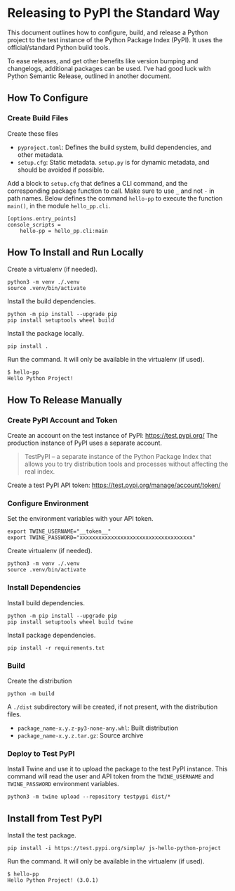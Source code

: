 # Releasing to PyPI the Standard Way

This document outlines how to configure, build, and release a Python project to the
test instance of the Python Package Index (PyPI). It uses the official/standard Python
build tools.

To ease releases, and get other benefits like version bumping and changelogs,
additional packages can be used. I've had good luck with Python Semantic Release,
outlined in another document.

## How To Configure

### Create Build Files

Create these files
- `pyproject.toml`: Defines the build system, build dependencies, and other metadata.
- `setup.cfg`: Static metadata. `setup.py` is for dynamic metadata, and should
    be avoided if possible.

Add a block to `setup.cfg` that defines a CLI command, and the corresponding
package function to call. Make sure to use `_` and not `-` in path names.
Below defines the command `hello-pp` to execute the function `main()`,
in the module `hello_pp.cli`.

```
[options.entry_points]
console_scripts =
    hello-pp = hello_pp.cli:main
```

## How To Install and Run Locally

Create a virtualenv (if needed).

```
python3 -m venv ./.venv
source .venv/bin/activate
```

Install the build dependencies.

```
python -m pip install --upgrade pip
pip install setuptools wheel build
```

Install the package locally.

```
pip install .
```

Run the command. It will only be available in the virtualenv (if used).

```
$ hello-pp
Hello Python Project!
```


## How To Release Manually

### Create PyPI Account and Token

Create an account on the test instance of PyPI: https://test.pypi.org/
The production instance of PyPI uses a separate account.

> TestPyPI – a separate instance of the Python Package
> Index that allows you to try distribution tools and processes without affecting
> the real index.

Create a test PyPI API token: https://test.pypi.org/manage/account/token/


### Configure Environment

Set the environment variables with your API token.

```
export TWINE_USERNAME="__token__"
export TWINE_PASSWORD="xxxxxxxxxxxxxxxxxxxxxxxxxxxxxxxxxxxx"
```

Create virtualenv (if needed).

```
python3 -m venv ./.venv
source .venv/bin/activate
```


### Install Dependencies

Install build dependencies.

```
python -m pip install --upgrade pip
pip install setuptools wheel build twine
```

Install package dependencies.

```
pip install -r requirements.txt
```


### Build

Create the distribution

```
python -m build
```

A `./dist` subdirectory will be created, if not present, with the distribution files.
- `package_name-x.y.z-py3-none-any.whl`: Built distribution
- `package_name-x.y.z.tar.gz`: Source archive


### Deploy to Test PyPI

Install Twine and use it to upload the package to the test PyPI instance.
This command will read the user and API token from the `TWINE_USERNAME` and
`TWINE_PASSWORD` environment variables.

```
python3 -m twine upload --repository testpypi dist/*
```


## Install from Test PyPI

Install the test package.

```
pip install -i https://test.pypi.org/simple/ js-hello-python-project
```

Run the command. It will only be available in the virtualenv (if used).

```
$ hello-pp
Hello Python Project! (3.0.1)
```

